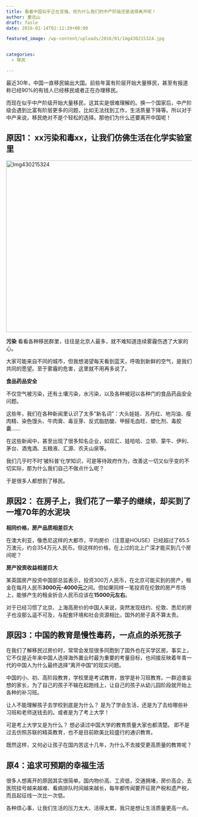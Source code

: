 ```yaml
---
title: 看着中国似乎正在变强，但为什么我们的中产阶级还是选择离开呢！
author: 童远山
draft: fasle
date: 2016-01-14T02:11:29+00:00

featured_image: /wp-content/uploads/2016/01/Img430215324.jpg


categories:
  - 移民

---
```

最近30年，中国一直移民输出大国。前些年富有阶层开始大量移民，甚至有报道称已经90%的有钱人已经移民或者正在办理移民。

而现在似乎中产阶级开始大量移民，这其实是很难理解的。换一个国家后，中产阶级会遇到比富有阶层更多的问题，比如无法找到工作，生活质量下降等。所以对于中产来说，移民绝对不是个轻松的选择。那他们为什么还要离开中国呢！<!--more-->

## 原因1： xx污染和毒xx，让我们仿佛生活在化学实验室里

<img decoding="async" loading="lazy" class="alignnone size-full wp-image-720" src="http://52sask.com/wp-content/uploads/2016/01/Img430215324.jpg" alt="Img430215324" width="700" height="465" /> 

**污染** 看看各种移民群里，往往是北京人最多，就不难知道连续雾霾伤透了大家的心。

大家可能来自不同的城市，但我想渴望每天看到蓝天，呼吸到新鲜的空气，是我们共同的愿望。至于雾霾的危害，这里就不用再多说了。

**食品药品安全**

不仅空气被污染，还有土壤污染，水污染，以及各种被冠以各种门的食品药品安全问题。

这些年，我们在各种新闻里认识了太多“新名词”：大头娃娃、苏丹红、地沟油、瘦肉精、染色馒头、牛肉膏、毒豆芽、反式脂肪酸、甲醛毛血旺、塑化剂、毒胶囊……

在这些新闻中，甚至出现了很多知名企业，如双汇、娃哈哈、立顿、蒙牛、伊利、茅台、酒鬼酒、五粮液、汇源、农夫山泉等。

我们几乎时不时‘被科普’化学知识，可是等待政府作为，改善这一切又似乎变的不切实际，那为什么我们自己不做点什么呢？

于是很多人都想到了移民。

## 原因2： 在房子上，我们花了一辈子的继续，却买到了一堆70年的水泥块

**相同价格，房产品质相差巨大**

在澳大利亚，像悉尼这样的大都市，平均房价（注意是HOUSE）已经超过了65.5万澳元，约合354万元人民币。但这样的价格，在上过的北上广深才能买到几个房间呢？

**房产投资收益相差巨大**

某英国房产投资中国部总监表示，投资300万人民币，在北京可能买到的房产，租金在每月人民币**3000元-4000元**之间。但如果同样一笔投资在伦敦的房产市场上，能够产生的租金折合人民币应该在**15000元左右**。

对于已经习惯了北京、上海高房价的中国人来说，突然发现纽约、伦敦、悉尼的房子也没那么遥不可及，与配套环境和社会资源相比，国外的房子真不算太贵。

## 原因3：中国的教育是慢性毒药，一点点的杀死孩子

在我们了解移民过房价时，常常会发现很多同胞到了国外也在买学区房。事实上，它不仅是近年来中国人选择海外置业时最为重要的考量目标，也间接反映着年青一代的中国人为什么最终选择“离开中国”的现实问题。

中国的小、初、高阶段教育，学校里是考试教育，放学是补习班教育。一群迫害妄想的家长，为了自己的孩子不输在起跑线上，让自己的孩子从幼儿园阶段就开始上各种的补习班。

让人不能理解孩子去学校到底是为什么？ 是为了学会生活，还是为了去给哪些补习班和老师送钱去的。或者是为了考上大学！

可是考上大学又是为什么？ 想必读过中国大学的教育质量大家也都清楚。 即不是过去仿照苏联的精英教育，也不是目前欧美比较盛行的通识教育。

既然这样，又何必让孩子在国内苦这十几年，为什么不去接受更高质量的教育呢？

## 原4：追求可预期的幸福生活

很多人想离开的原因其实很简单。国内物价高、工资低，交通拥堵，房价高企，去医院挂号越来越难、看病排队时间越来越长，每年都传闻要开征房产税和遗产税，而且起征线一次比一次低。

各种烦心事，让我们生活的压力太大、活得太累，我只是想让生活质量更高一点。

&nbsp;